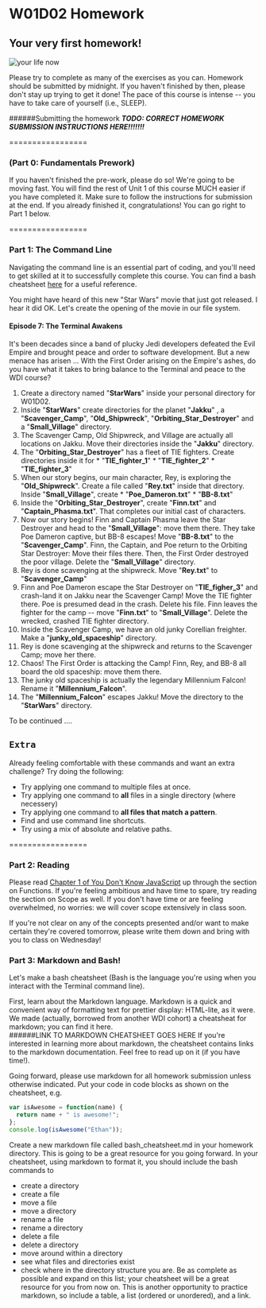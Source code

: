 # W01D02 Homework
## Your very first homework!

![your life now](http://i.imgur.com/J40jpTu.jpg)

Please try to complete as many of the exercises as you can. Homework should be submitted by midnight. If you haven't finished by then, please don't stay up trying to get it done! The pace of this course is intense -- you have to take care of yourself (i.e., SLEEP).

######Submitting the homework
***TODO: CORRECT HOMEWORK SUBMISSION INSTRUCTIONS HERE!!!!!!!***

=================

### (Part 0: Fundamentals Prework)
If you haven't finished the pre-work, please do so! We're going to be moving fast. You will find the rest of Unit 1 of this course MUCH easier if you have completed it. Make sure to follow the instructions for submission at the end. If you already finished it, congratulations! You can go right to Part 1 below.

=================

### Part 1: The Command Line
Navigating the command line is an essential part of coding, and you'll need to get skilled at it to successfully complete this course. You can find a bash cheatsheet [here](https://github.com/0nn0/terminal-mac-cheatsheet/wiki/Terminal-Cheatsheet-for-Mac-(-basics-)) for a useful reference.

You might have heard of this new "Star Wars" movie that just got released. I hear it did OK. Let's create the opening of the movie in our file system.

#### Episode 7: The Terminal Awakens ####

It's been decades since a band of plucky Jedi developers defeated the Evil Empire and brought peace and order to software development. But a new menace has arisen ... With the First Order arising on the Empire's ashes, do you have what it takes to bring balance to the Terminal and peace to the WDI course?

  1. Create a directory named "**StarWars**" inside your personal directory for W01D02.
  1. Inside "**StarWars**" create directories for the planet "**Jakku**" , a "**Scavenger_Camp**", "**Old_Shipwreck**", "**Orbiting_Star_Destroyer**" and a "**Small_Village**" directory.
  1. The Scavenger Camp, Old Shipwreck, and Village are actually all locations on Jakku. Move their directories inside the "**Jakku**" directory.
  1. The "**Orbiting_Star_Destroyer**" has a fleet of TIE fighters. Create directories inside it for
    * "**TIE_fighter_1**"
    * "**TIE_fighter_2**"
    * "**TIE_fighter_3**"
  1. When our story begins, our main character, Rey, is exploring the "**Old_Shipwreck**". Create a file called "**Rey.txt**" inside that directory. Inside "**Small_Village**", create
    * "**Poe_Dameron.txt**"
    * "**BB-8.txt**"
  1. Inside the "**Orbiting_Star_Destroyer**", create "**Finn.txt**" and "**Captain_Phasma.txt**". That completes our initial cast of characters.
  1. Now our story begins! Finn and Captain Phasma leave the Star Destroyer and head to the "**Small_Village**": move them there. They take Poe Dameron captive, but BB-8 escapes! Move "**BB-8.txt**" to the "**Scavenger_Camp**". Finn, the Captain, and Poe return to the Orbiting Star Destroyer: Move their files there. Then, the First Order destroyed the poor village. Delete the "**Small_Village**" directory.
  1. Rey is done scavenging at the shipwreck. Move "**Rey.txt**" to "**Scavenger_Camp**"
  1. Finn and Poe Dameron  escape the Star Destroyer on "**TIE_figher_3**" and crash-land it on Jakku near the Scavenger Camp! Move the TIE fighter there. Poe is presumed dead in the crash. Delete his file. Finn leaves the fighter for the camp -- move "**Finn.txt**" to "**Small_Village**". Delete the wrecked, crashed TIE fighter directory.
  1. Inside the Scavenger Camp, we have an old junky Corellian freighter. Make a "**junky_old_spaceship**" directory.
  1. Rey is done scavenging at the shipwreck and returns to the Scavenger Camp; move her there.
  1. Chaos! The First Order is attacking the Camp! Finn, Rey, and BB-8 all board the old spaceship: move them there.
  1. The junky old spaceship is actually the legendary Millennium Falcon! Rename it "**Millennium_Falcon**".
  1. The "**Millennium_Falcon**" escapes Jakku! Move the directory to the "**StarWars**" directory.

  To be continued ....

## `Extra`

Already feeling comfortable with these commands and want an extra challenge? Try doing the following:

* Try applying one command to multiple files at once.
* Try applying one command to **all** files in a single directory (where necessery)
* Try applying one command to **all files that match a pattern**.
* Find and use command line shortcuts.
* Try using a mix of absolute and relative paths.

=================

### Part 2: Reading

Please read [Chapter 1 of You Don't Know JavaScript](https://github.com/getify/You-Dont-Know-JS/blob/master/up%20&%20going/ch1.md) up through the section on Functions. If you're feeling ambitious and have time to spare, try reading the section on Scope as well. If you don't have time or are feeling overwhelmed, no worries: we will cover scope extensively in class soon.

If you're not clear on any of the concepts presented and/or want to make certain they're covered tomorrow, please write them down and bring with you to class on Wednesday!

### Part 3: Markdown and Bash!

Let's make a bash cheatsheet (Bash is the language you're using when you interact with the Terminal command line).

First, learn about the Markdown language. Markdown is a quick and convenient way of formatting text for prettier display: HTML-lite, as it were. We made (actually, borrowed from another WDI cohort) a cheatsheat for markdown; you can find it here.  
######LINK TO MARKDOWN CHEATSHEET GOES HERE
If you're interested in learning more about markdown, the cheatsheet contains links to the markdown documentation. Feel free to read up on it (if you have time!).

Going forward, please use markdown for all homework submission unless otherwise indicated. Put your code in code blocks as shown on the cheatsheet, e.g.
```javascript
var isAwesome = function(name) {
  return name + " is awesome!";
};
console.log(isAwesome("Ethan"));
```

Create a new markdown file called bash_cheatsheet.md in your homework directory. This is going to be a great resource for you going forward. In your cheatsheet, using markdown to format it, you should include the bash commands to

* create a directory
* create a file
* move a file
* move a directory
* rename a file
* rename a directory
* delete a file
* delete a directory
* move around within a directory
* see what files and directories exist
* check where in the directory structure you are.
Be as complete as possible and expand on this list; your cheatsheet will be a great resource for you from now on. This is another opportunity to practice markdown, so include a table, a list (ordered or unordered), and a link.
